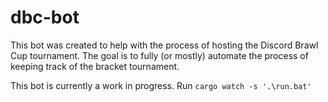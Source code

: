 # dbc-bot
This bot was created to help with the process of hosting the Discord Brawl Cup tournament. The goal is to fully (or mostly) automate the process of keeping track of the bracket tournament.

This bot is currently a work in progress.
Run `cargo watch -s '.\run.bat'`
